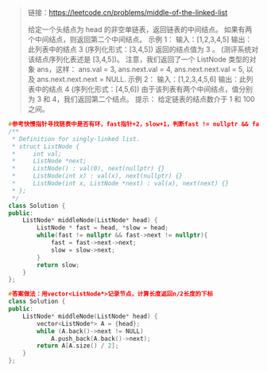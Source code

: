 > 链接：https://leetcode.cn/problems/middle-of-the-linked-list
>
> 给定一个头结点为 head 的非空单链表，返回链表的中间结点。
> 如果有两个中间结点，则返回第二个中间结点。
> 示例 1：
> 输入：[1,2,3,4,5]
> 输出：此列表中的结点 3 (序列化形式：[3,4,5])
> 返回的结点值为 3 。 (测评系统对该结点序列化表述是 [3,4,5])。
> 注意，我们返回了一个 ListNode 类型的对象 ans，这样：
> ans.val = 3, ans.next.val = 4, ans.next.next.val = 5, 以及 ans.next.next.next = NULL.
> 示例 2：
> 输入：[1,2,3,4,5,6]
> 输出：此列表中的结点 4 (序列化形式：[4,5,6])
> 由于该列表有两个中间结点，值分别为 3 和 4，我们返回第二个结点。
> 提示：
> 给定链表的结点数介于 1 和 100 之间。

```cpp
#参考快慢指针寻找链表中是否有环，fast指针+2，slow+1，判断fast != nullptr && fast->next != nullptr，退出while循环时返回slow，当奇数时，返回中间节点，偶数时，返回第二位中间节点
/**
 * Definition for singly-linked list.
 * struct ListNode {
 *     int val;
 *     ListNode *next;
 *     ListNode() : val(0), next(nullptr) {}
 *     ListNode(int x) : val(x), next(nullptr) {}
 *     ListNode(int x, ListNode *next) : val(x), next(next) {}
 * };
 */
class Solution {
public:
    ListNode* middleNode(ListNode* head) {
        ListNode * fast = head, *slow = head;
        while(fast != nullptr && fast->next != nullptr){
            fast = fast->next->next;
            slow = slow->next;
        }
        return slow;
    }
};
```

```cpp
#答案做法：用vector<ListNode*>记录节点，计算长度返回n/2长度的下标
class Solution {
public:
    ListNode* middleNode(ListNode* head) {
        vector<ListNode*> A = {head};
        while (A.back()->next != NULL)
            A.push_back(A.back()->next);
        return A[A.size() / 2];
    }
};
```

